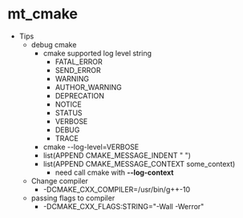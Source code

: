 # mt_cmake

- Tips
  - debug cmake
    - cmake supported log level string
      - FATAL_ERROR
      - SEND_ERROR
      - WARNING
      - AUTHOR_WARNING
      - DEPRECATION
      - NOTICE
      - STATUS
      - VERBOSE
      - DEBUG
      - TRACE
    - cmake --log-level=VERBOSE
    - list(APPEND CMAKE_MESSAGE_INDENT "  ")
    - list(APPEND CMAKE_MESSAGE_CONTEXT some_context)
      - need call cmake with **--log-context**
  - Change compiler
    - -DCMAKE_CXX_COMPILER=/usr/bin/g++-10
  - passing flags to compiler
    - -DCMAKE_CXX_FLAGS:STRING="-Wall -Werror"